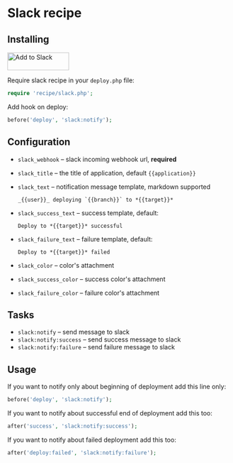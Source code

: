 # Slack recipe

## Installing

<a href="https://slack.com/oauth/authorize?&client_id=113734341365.225973502034&scope=incoming-webhook"><img alt="Add to Slack" height="40" width="139" src="https://platform.slack-edge.com/img/add_to_slack.png" srcset="https://platform.slack-edge.com/img/add_to_slack.png 1x, https://platform.slack-edge.com/img/add_to_slack@2x.png 2x" /></a>

Require slack recipe in your `deploy.php` file:

```php
require 'recipe/slack.php';
```

Add hook on deploy:
 
```php
before('deploy', 'slack:notify');
```

## Configuration

- `slack_webhook` – slack incoming webhook url, **required** 
- `slack_title` – the title of application, default `{{application}}`
- `slack_text` – notification message template, markdown supported
  ```
  _{{user}}_ deploying `{{branch}}` to *{{target}}*
  ```
- `slack_success_text` – success template, default:
  ```
  Deploy to *{{target}}* successful
  ```
- `slack_failure_text` – failure template, default:
  ```
  Deploy to *{{target}}* failed
  ```

- `slack_color` – color's attachment
- `slack_success_color` – success color's attachment
- `slack_failure_color` – failure color's attachment

## Tasks

- `slack:notify` – send message to slack
- `slack:notify:success` – send success message to slack
- `slack:notify:failure` – send failure message to slack

## Usage

If you want to notify only about beginning of deployment add this line only:

```php
before('deploy', 'slack:notify');
```

If you want to notify about successful end of deployment add this too:

```php
after('success', 'slack:notify:success');
```

If you want to notify about failed deployment add this too:

```php
after('deploy:failed', 'slack:notify:failure');
```
